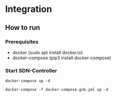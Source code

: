 # Integration

## How to run

### Prerequisites

 * docker (sudo apt install docker.io)
 * docker-compose (pip3 install docker-compose)


### Start SDN-Controller

```
docker-compose up -d
```

```
docker-compose -f docker-compose.gnb.yml up -d
```